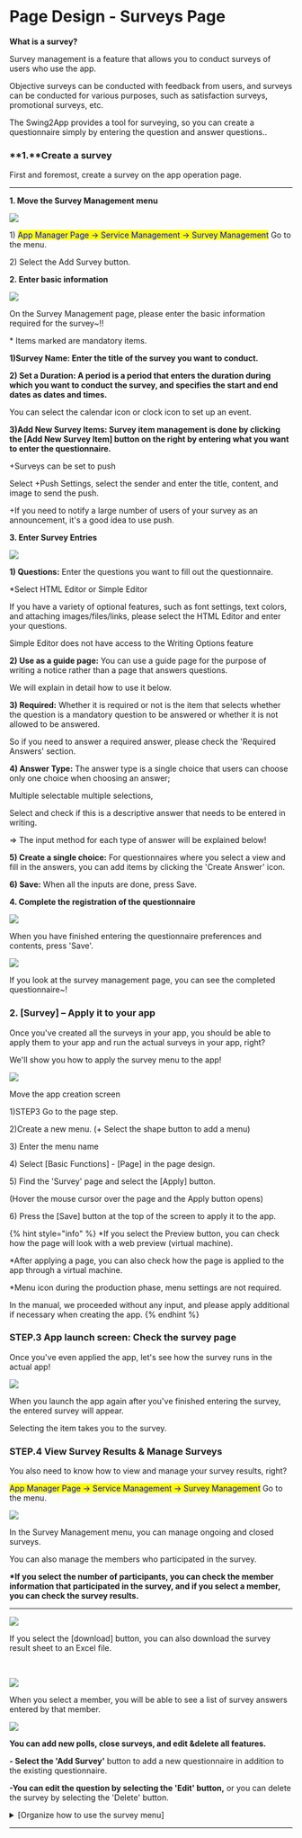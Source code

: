 # Page Design - Surveys Page

**What is a survey?**

Survey management is a feature that allows you to conduct surveys of users who use the app.

Objective surveys can be conducted with feedback from users, and surveys can be conducted for various purposes, such as satisfaction surveys, promotional surveys, etc.

The Swing2App provides a tool for surveying, so you can create a questionnaire simply by entering the question and answer questions..

###  **1.**Create a survey

First and foremost, create a survey on the app operation page.

***

**1. Move the Survey Management menu**

![](../../../.gitbook/assets/Untitled-2-awsfd.png)

1\) <mark style="color:blue;">App Manager Page → Service Management → Survey Management</mark> Go to the menu.

2\) Select the Add Survey button.

**2. Enter basic information**

![](../../../.gitbook/assets/Untitled-2-REFgd.png)

On the Survey Management page, please enter the basic information required for the survey\~!!

\* Items marked are mandatory items.

**1)Survey Name: Enter the title of the survey you want to conduct.**

**2) Set a Duration: A period is a period that enters the duration during which you want to conduct the survey, and specifies the start and end dates as dates and times.**

You can select the calendar icon or clock icon to set up an event.

**3)Add New Survey Items: Survey item management is done by clicking the \[Add New Survey Item] button on the right by entering what you want to enter the questionnaire.**

\+Surveys can be set to push

Select +Push Settings, select the sender and enter the title, content, and image to send the push.

\+If you need to notify a large number of users of your survey as an announcement, it's a good idea to use push.

**3. Enter Survey Entries**

![](../../../.gitbook/assets/Untitled-2-Regrhered.png)

**1) Questions:** Enter the questions you want to fill out the questionnaire.

\*Select HTML Editor or Simple Editor

If you have a variety of optional features, such as font settings, text colors, and attaching images/files/links, please select the HTML Editor and enter your questions.

Simple Editor does not have access to the Writing Options feature

**2) Use as a guide page:** You can use a guide page for the purpose of writing a notice rather than a page that answers questions.

We will explain in detail how to use it below.

**3) Required:** Whether it is required or not is the item that selects whether the question is a mandatory question to be answered or whether it is not allowed to be answered.

So if you need to answer a required answer, please check the 'Required Answers' section.

**4) Answer Type:** The answer type is a single choice that users can choose only one choice when choosing an answer;

Multiple selectable multiple selections,

Select and check if this is a descriptive answer that needs to be entered in writing.

\=> The input method for each type of answer will be explained below!

**5) Create a single choice:** For questionnaires where you select a view and fill in the answers, you can add items by clicking the 'Create Answer' icon.

**6) Save:** When all the inputs are done, press Save.

**4. Complete the registration of the questionnaire**

![](<../../../.gitbook/assets/1.. (7).png>)

When you have finished entering the questionnaire preferences and contents, press 'Save'.

![](<../../../.gitbook/assets/1.. (8).png>)

If you look at the survey management page, you can see the completed questionnaire\~!

###  **2.** \[Survey] – Apply it to your app

Once you've created all the surveys in your app, you should be able to apply them to your app and run the actual surveys in your app, right?

We'll show you how to apply the survey menu to the app!

![](<../../../.gitbook/assets/1.. (6).png>)

Move the app creation screen

1\)STEP3 Go to the page step.

2\)Create a new menu. (+ Select the shape button to add a menu)

3\) Enter the menu name

4\) Select \[Basic Functions] - \[Page] in the page design.

5\) Find the 'Survey' page and select the \[Apply] button.

(Hover the mouse cursor over the page and the Apply button opens)

6\) Press the \[Save] button at the top of the screen to apply it to the app.

{% hint style="info" %}
\*If you select the Preview button, you can check how the page will look with a web preview (virtual machine).

\*After applying a page, you can also check how the page is applied to the app through a virtual machine.

\*Menu icon during the production phase, menu settings are not required.

In the manual, we proceeded without any input, and please apply additional if necessary when creating the app.
{% endhint %}

###  **STEP.3** App launch screen: Check the survey page

Once you've even applied the app, let's see how the survey runs in the actual app!

![](../../../.gitbook/assets/Untsgsgtled-1.png)

When you launch the app again after you've finished entering the survey, the entered survey will appear.

Selecting the item takes you to the survey.

###  **STEP.4** View Survey Results & Manage Surveys

You also need to know how to view and manage your survey results, right?

<mark style="color:blue;">App Manager Page → Service Management → Survey Management</mark> Go to the menu.

![](<../../../.gitbook/assets/1.. (9).png>)

In the Survey Management menu, you can manage ongoing and closed surveys.

You can also manage the members who participated in the survey.

**\*If you select the number of participants, you can check the member information that participated in the survey, and if you select a member, you can check the survey results.**

***

![](<../../../.gitbook/assets/1.. (10).png>)

If you select the \[download] button, you can also download the survey result sheet to an Excel file.

​

![](<../../../.gitbook/assets/1.. (11).png>)

When you select a member, you will be able to see a list of survey answers entered by that member.

![](<../../../.gitbook/assets/1.. (12).png>)

**You can add new polls, close surveys, and edit \&delete all features.**

**- Select the 'Add Survey'** button to add a new questionnaire in addition to the existing questionnaire.

**-You can edit the question by selecting the 'Edit' button,** or you can delete the survey by selecting the 'Delete' button.

<details>

<summary>[Organize how to use the survey menu]</summary>

**설문조사 만들기, 앱에서 설문 참여하기 상세 내용은 아래 매뉴얼을 꼭\~ 확인해주세요!**

**☞** [**\[설문조사 이용방법- 등록, 관리 및 앱실행화면\]**](https://wp.swing2app.co.kr/documentation/appmanage/service/survey/)

**▶ 설문조사지 만들기**

[앱운영 페이지 → 서비스관리 →설문관리](http://www.swing2app.co.kr/view/survey) → \[설문 추가] 버튼을 선택 → 설문조사명, 설문기간 설정 후 → \[새 설문항목 추가] 버튼을 눌러서 질문 및 답변 항목을 입력해주시면 됩니다.

**▶설문지 앱에 적용하는 방법**

만들어진 설문지는 앱에 적용해주세요.

앱제작 페이지 → 페이지메뉴 → 메뉴추가 →메뉴이름 →\[스윙 페이지] 불러오기 → ‘설문조사’ 선택 적용 후 저장

**▶앱에서 설문 참여하기**

앱을 실행 한뒤 설문조사에 참여할 수 있습니다.

적용된 메뉴를 선택한 뒤 화면을 터치하면 설문에 참여할 수 있어요.

\*설문조사는 앱에 가입된 회원 – 사용자 등급부터 이용할 수 있어요. 손님은 이용할 수 없으니 이용시 참고 부탁드려요.

**▶사용자들이 입력한 설문 결과 확인하기**

앱운영 페이지 → 서비스관리 →설문관리→참여 인원에서 ‘숫자’ 선택 → ‘사용자’를 선택하면 설문 결과를 확인할 수 있습니다.

</details>

***
